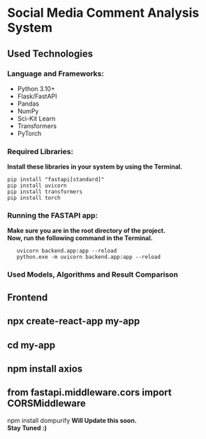 # Social Media Comment Analysis System
## Used Technologies

### Language and Frameworks:
- Python 3.10+
- Flask/FastAPI
- Pandas
- NumPy
- Sci-Kit Learn
- Transformers
- PyTorch


### Required Libraries:
**Install these libraries in your system by using the Terminal.** </br>
``` shell
pip install "fastapi[standard]"
pip install uvicorn
pip install transformers
pip install torch
```
### Running the FASTAPI app:
**Make sure you are in the root directory of the project.</br>
Now, run the following command in the Terminal.**
``` shell
   uvicorn backend.app:app --reload 
   python.exe -m uvicorn backend.app:app --reload
```
### Used Models, Algorithms and Result Comparison

## Frontend
## npx create-react-app my-app
## cd my-app
## npm install axios
## from fastapi.middleware.cors import CORSMiddleware

npm install dompurify
**Will Update this soon.</br>
Stay Tuned :)**